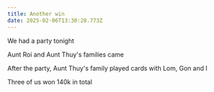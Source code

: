 ```yaml
---
title: Another win
date: 2025-02-06T13:30:28.773Z
---
```


We had a party tonight

Aunt Roi and Aunt Thuy's families came

After the party, Aunt Thuy's family played cards with Lom, Gon and I

Three of us won 140k in total
